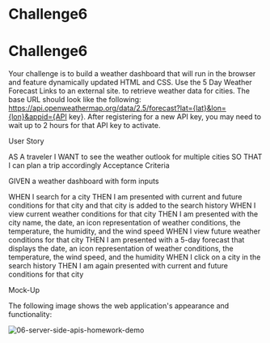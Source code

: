 # Challenge6

# Challenge6
Your challenge is to build a weather dashboard that will run in the browser and feature dynamically updated HTML and CSS.
Use the 5 Day Weather Forecast Links to an external site. to retrieve weather data for cities. The base URL should look like the following: https://api.openweathermap.org/data/2.5/forecast?lat={lat}&lon={lon}&appid={API key}. After registering for a new API key, you may need to wait up to 2 hours for that API key to activate.

User Story

AS A traveler
I WANT to see the weather outlook for multiple cities
SO THAT I can plan a trip accordingly
Acceptance Criteria

GIVEN a weather dashboard with form inputs

WHEN I search for a city
THEN I am presented with current and future conditions for that city and that city is added to the search history
WHEN I view current weather conditions for that city
THEN I am presented with the city name, the date, an icon representation of weather conditions, the temperature, the humidity, and the wind speed
WHEN I view future weather conditions for that city
THEN I am presented with a 5-day forecast that displays the date, an icon representation of weather conditions, the temperature, the wind speed, and the humidity
WHEN I click on a city in the search history
THEN I am again presented with current and future conditions for that city

Mock-Up

The following image shows the web application's appearance and functionality:

![06-server-side-apis-homework-demo](https://user-images.githubusercontent.com/118752119/216222682-3145bb9b-e3ec-4487-96c4-cc0c387c3219.jpeg)

